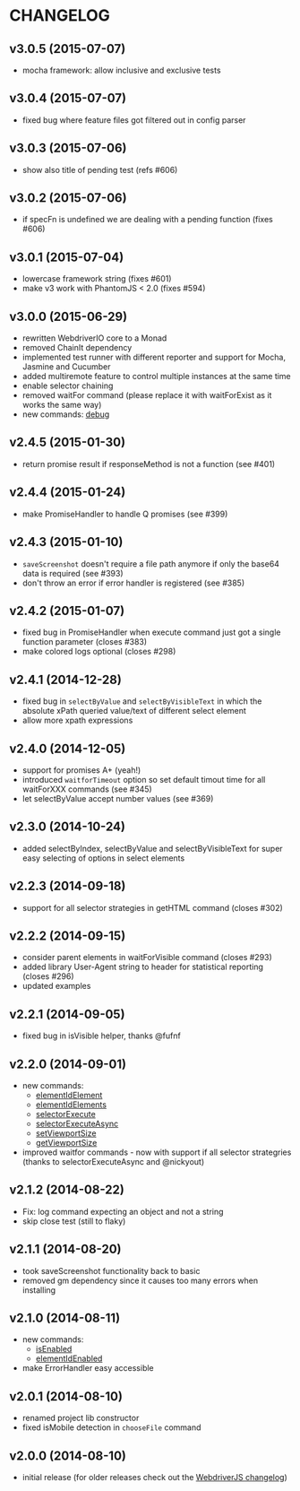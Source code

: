 # CHANGELOG

## v3.0.5 (2015-07-07)
* mocha framework: allow inclusive and exclusive tests

## v3.0.4 (2015-07-07)
* fixed bug where feature files got filtered out in config parser

## v3.0.3 (2015-07-06)
* show also title of pending test (refs #606)

## v3.0.2 (2015-07-06)
* if specFn is undefined we are dealing with a pending function (fixes #606)

## v3.0.1 (2015-07-04)
* lowercase framework string (fixes #601)
* make v3 work with PhantomJS < 2.0 (fixes #594)

## v3.0.0 (2015-06-29)
* rewritten WebdriverIO core to a Monad
* removed ChainIt dependency
* implemented test runner with different reporter and support for Mocha, Jasmine and Cucumber
* added multiremote feature to control multiple instances at the same time
* enable selector chaining
* removed waitFor command (please replace it with waitForExist as it works the same way)
* new commands: [debug](http://webdriver.io/api/utility/debug.html)

## v2.4.5 (2015-01-30)
* return promise result if responseMethod is not a function (see #401)

## v2.4.4 (2015-01-24)
* make PromiseHandler to handle Q promises (see #399)

## v2.4.3 (2015-01-10)
* `saveScreenshot` doesn't require a file path anymore if only the base64 data is required (see #393)
* don't throw an error if error handler is registered (see #385)

## v2.4.2 (2015-01-07)
* fixed bug in PromiseHandler when execute command just got a single function parameter (closes #383)
* make colored logs optional (closes #298)

## v2.4.1 (2014-12-28)
* fixed bug in `selectByValue` and `selectByVisibleText` in which the absolute xPath queried value/text of different select element
* allow more xpath expressions

## v2.4.0 (2014-12-05)
* support for promises A+ (yeah!)
* introduced `waitforTimeout` option so set default timout time for all waitForXXX commands (see #345)
* let selectByValue accept number values (see #369)

## v2.3.0 (2014-10-24)
* added selectByIndex, selectByValue and selectByVisibleText for super easy selecting of options in select elements

## v2.2.3 (2014-09-18)
* support for all selector strategies in getHTML command (closes #302)

## v2.2.2 (2014-09-15)
* consider parent elements in waitForVisible command (closes #293)
* added library User-Agent string to header for statistical reporting (closes #296)
* updated examples

## v2.2.1 (2014-09-05)
* fixed bug in isVisible helper, thanks @fufnf

## v2.2.0 (2014-09-01)
* new commands:
    - [elementIdElement](http://webdriver.io/api/protocol/elementIdElement.html)
    - [elementIdElements](http://webdriver.io/api/protocol/elementIdElements.html)
    - [selectorExecute](http://webdriver.io/api/action/selectorExecute.html)
    - [selectorExecuteAsync](http://webdriver.io/api/action/selectorExecuteAsync.html)
    - [setViewportSize](http://webdriver.io/api/window/setViewportSize.html)
    - [getViewportSize](http://webdriver.io/api/window/getViewportSize.html)
* improved waitfor commands - now with support if all selector strategries (thanks to selectorExecuteAsync and @nickyout)

## v2.1.2 (2014-08-22)
* Fix: log command expecting an object and not a string
* skip close test (still to flaky)

## v2.1.1 (2014-08-20)
* took saveScreenshot functionality back to basic
* removed gm dependency since it causes too many errors when installing

## v2.1.0 (2014-08-11)
* new commands:
    - [isEnabled](http://webdriver.io/api/state/isEnabled.html)
    - [elementIdEnabled](http://webdriver.io/api/protocol/elementIdEnabled.html)
* make ErrorHandler easy accessible

## v2.0.1 (2014-08-10)
* renamed project lib constructor
* fixed isMobile detection in `chooseFile` command

## v2.0.0 (2014-08-10)
* initial release (for older releases check out the [WebdriverJS changelog](https://github.com/webdriverio/webdriverio/blob/webdriverjs/CHANGELOG.md))
